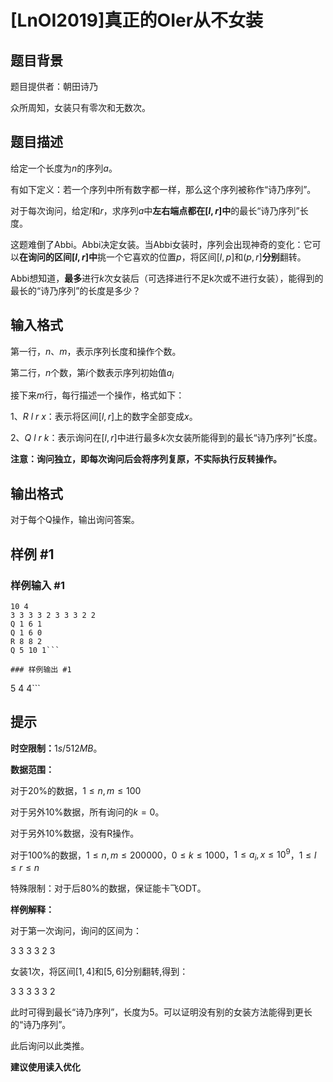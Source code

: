# [LnOI2019]真正的OIer从不女装

## 题目背景

题目提供者：朝田诗乃

众所周知，女装只有零次和无数次。

## 题目描述

给定一个长度为$n$的序列$a$。

有如下定义：若一个序列中所有数字都一样，那么这个序列被称作“诗乃序列”。

对于每次询问，给定$l$和$r$，求序列$a$中**左右端点都在$[l,r]$中**的最长“诗乃序列”长度。

这题难倒了Abbi。Abbi决定女装。当Abbi女装时，序列会出现神奇的变化：它可以**在询问的区间$[l,r]$中**挑一个它喜欢的位置$p$，将区间$[l,p]$和$(p,r]$**分别**翻转。

Abbi想知道，**最多**进行$k$次女装后（可选择进行不足k次或不进行女装），能得到的最长的“诗乃序列”的长度是多少？

## 输入格式

第一行，$n$、$m$，表示序列长度和操作个数。

第二行，$n$个数，第$i$个数表示序列初始值$a_i$

接下来$m$行，每行描述一个操作，格式如下：

1、$R$ $l$ $r$ $x$：表示将区间$[l,r]$上的数字全部变成$x$。

2、$Q$ $l$ $r$ $k$：表示询问在$[l,r]$中进行最多$k$次女装所能得到的最长“诗乃序列”长度。

**注意：询问独立，即每次询问后会将序列复原，不实际执行反转操作。**

## 输出格式

对于每个Q操作，输出询问答案。

## 样例 #1

### 样例输入 #1
```
10 4
3 3 3 3 2 3 3 3 2 2
Q 1 6 1
Q 1 6 0
R 8 8 2
Q 5 10 1```

### 样例输出 #1

```
5
4
4```

## 提示

**时空限制：**$1s/512MB$。

**数据范围：**

对于20%的数据，$1 ≤ n,m ≤ 100$

对于另外10%数据，所有询问的$k=0$。

对于另外10%数据，没有R操作。

对于100%的数据，$1≤n,m≤200000$，$0≤k≤1000$，$1≤a_i,x≤10^9$，$1≤l≤r≤n$

特殊限制：对于后80%的数据，保证能卡飞ODT。

**样例解释：**

对于第一次询问，询问的区间为：

3 3 3 3 2 3

女装1次，将区间$[1,4]$和$[5,6]$分别翻转,得到：

3 3 3 3 3 2

此时可得到最长“诗乃序列”，长度为5。可以证明没有别的女装方法能得到更长的“诗乃序列”。

此后询问以此类推。

**建议使用读入优化**
